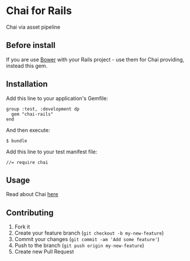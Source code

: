 # Chai for Rails

Chai via asset pipeline

## Before install

If you are use [Bower](http://bower.io/) with your Rails project - use them for
Chai providing, instead this gem.

## Installation

Add this line to your application's Gemfile:

    group :test, :development dp
      gem "chai-rails"
    end

And then execute:

    $ bundle

Add this line to your test manifest file:

    //= require chai

## Usage

Read about Chai [here](http://chaijs.com/)

## Contributing

1. Fork it
2. Create your feature branch (`git checkout -b my-new-feature`)
3. Commit your changes (`git commit -am 'Add some feature'`)
4. Push to the branch (`git push origin my-new-feature`)
5. Create new Pull Request
